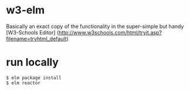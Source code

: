 # w3-elm
Basically an exact copy of the functionality in the super-simple but handy [W3-Schools Editor] (http://www.w3schools.com/html/tryit.asp?filename=tryhtml_default)

run locally
==========

    $ elm package install
    $ elm reactor


